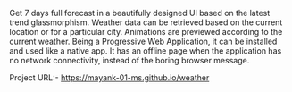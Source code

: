 Get 7 days full forecast in a beautifully designed UI based on the latest trend glassmorphism.
Weather data can be retrieved based on the current location or for a particular city. Animations are previewed according to the current weather.
Being a Progressive Web Application, it can be installed and used like a native app. It has an offline page when the application has no network connectivity, instead of the boring browser message.

Project URL:- https://mayank-01-ms.github.io/weather
